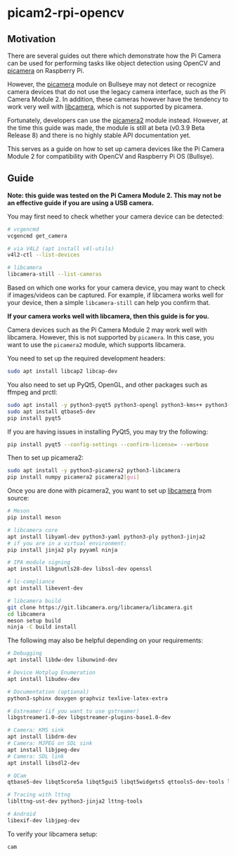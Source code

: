 # picam2-rpi-opencv

## Motivation

There are several guides out there which demonstrate how the Pi Camera can be used for performing tasks like object detection using OpenCV and [picamera](https://github.com/waveform80/picamera) on Raspberry Pi.

However, the [picamera](https://github.com/waveform80/picamera) module on Bullseye may not detect or recognize camera devices that do not use the legacy camera interface, such as the Pi Camera Module 2. In addition, these cameras however have the tendency to work very well with [libcamera](https://github.com/raspberrypi/libcamera), which is not supported by picamera.

Fortunately, developers can use the [picamera2](https://github.com/raspberrypi/picamera2) module instead. However, at the time this guide was made, the module is still at beta (v0.3.9 Beta Release 8) and there is no highly stable API documentation yet.

This serves as a guide on how to set up camera devices like the Pi Camera Module 2 for compatibility with OpenCV and Raspberry Pi OS (Bullsye).

## Guide

**Note: this guide was tested on the Pi Camera Module 2. This may not be an effective guide if you are using a USB camera.**

You may first need to check whether your camera device can be detected:

```sh
# vcgencmd
vcgencmd get_camera

# via V4L2 (apt install v4l-utils)
v4l2-ctl --list-devices

# libcamera
libcamera-still --list-cameras
```

Based on which one works for your camera device, you may want to check if images/videos can be captured. For example, if libcamera works well for your device, then a simple `libcamera-still` can help you confirm that.

**If your camera works well with libcamera, then this guide is for you.**

Camera devices such as the Pi Camera Module 2 may work well with libcamera. However, this is not supported by `picamera`. In this case, you want to use the `picamera2` module, which supports libcamera.

You need to set up the required development headers:

```sh
sudo apt install libcap2 libcap-dev
```

You also need to set up PyQt5, OpenGL, and other packages such as ffmpeg and prctl:
```sh
sudo apt install -y python3-pyqt5 python3-opengl python3-kms++ python3-prctl libatlas-base-dev ffmpeg
sudo apt install qtbase5-dev
pip install pyqt5
```

If you are having issues in installing PyQt5, you may try the following:

```sh
pip install pyqt5 --config-settings --confirm-license= --verbose
```

Then to set up picamera2:
```sh
sudo apt install -y python3-picamera2 python3-libcamera
pip install numpy picamera2 picamera2[gui]
```

Once you are done with picamera2, you want to set up [libcamera](https://github.com/raspberrypi/libcamera) from source:
```sh
# Meson
pip install meson

# libcamera core
apt install libyaml-dev python3-yaml python3-ply python3-jinja2
# if you are in a virtual environment:
pip install jinja2 ply pyyaml ninja

# IPA module signing
apt install libgnutls28-dev libssl-dev openssl

# lc-compliance
apt install libevent-dev

# libcamera build
git clone https://git.libcamera.org/libcamera/libcamera.git
cd libcamera
meson setup build
ninja -C build install
```

The following may also be helpful depending on your requirements:
```sh
# Debugging
apt install libdw-dev libunwind-dev

# Device Hotplug Enumeration
apt install libudev-dev

# Documentation (optional)
python3-sphinx doxygen graphviz texlive-latex-extra

# Gstreamer (if you want to use gstreamer)
libgstreamer1.0-dev libgstreamer-plugins-base1.0-dev

# Camera: KMS sink
apt install libdrm-dev
# Camera: MJPEG on SDL sink
apt install libjpeg-dev
# Camera: SDL link
apt install libsdl2-dev

# QCam
qtbase5-dev libqt5core5a libqt5gui5 libqt5widgets5 qttools5-dev-tools libtiff-dev

# Tracing with lttng
liblttng-ust-dev python3-jinja2 lttng-tools

# Android
libexif-dev libjpeg-dev
```

To verify your libcamera setup:
```sh
cam
```